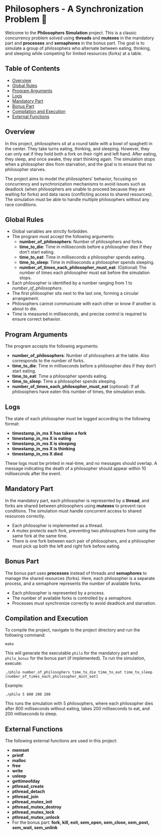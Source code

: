 <!DOCTYPE html>
<html lang="en">
<head>
    <meta charset="UTF-8">
    <meta name="viewport" content="width=device-width, initial-scale=1.0">
    <meta name="description" content="Philosophers Simulation in C using Threads and Processes.">
</head>
<body>

<h1>Philosophers - A Synchronization Problem 🚫 </h1>

<p>
    Welcome to the <strong>Philosophers Simulation</strong> project. This is a classic concurrency problem solved using <strong>threads</strong> and <strong>mutexes</strong> in the mandatory part and <strong>processes</strong> and <strong>semaphores</strong> in the bonus part. The goal is to simulate a group of philosophers who alternate between eating, thinking, and sleeping while competing for limited resources (forks) at a table.
</p>

<h2>Table of Contents</h2>
<ul>
    <li><a href="#overview">Overview</a></li>
    <li><a href="#global-rules">Global Rules</a></li>
    <li><a href="#program-arguments">Program Arguments</a></li>
    <li><a href="#logs">Logs</a></li>
    <li><a href="#mandatory-part">Mandatory Part</a></li>
    <li><a href="#bonus-part">Bonus Part</a></li>
    <li><a href="#compilation-and-execution">Compilation and Execution</a></li>
    <li><a href="#external-functions">External Functions</a></li>
</ul>

<h2 id="overview">Overview</h2>
<p>
    In this project, philosophers sit at a round table with a bowl of spaghetti in the center. They take turns eating, thinking, and sleeping. However, they can only eat if they hold both a fork on their right and left hand. After eating, they sleep, and once awake, they start thinking again. The simulation stops when a philosopher dies from starvation, and the goal is to ensure that no philosopher starves.
</p>
<p>
    The project aims to model the philosophers' behavior, focusing on concurrency and synchronization mechanisms to avoid issues such as deadlock (when philosophers are unable to proceed because they are waiting for forks) and data races (conflicting access to shared resources). The simulation must be able to handle multiple philosophers without any race conditions.
</p>

<h2 id="global-rules">Global Rules</h2>
<ul>
    <li>Global variables are strictly forbidden.</li>
    <li>The program must accept the following arguments:
        <ul>
            <li><strong>number_of_philosophers</strong>: Number of philosophers and forks.</li>
            <li><strong>time_to_die</strong>: Time in milliseconds before a philosopher dies if they don’t start eating.</li>
            <li><strong>time_to_eat</strong>: Time in milliseconds a philosopher spends eating.</li>
            <li><strong>time_to_sleep</strong>: Time in milliseconds a philosopher spends sleeping.</li>
            <li><strong>number_of_times_each_philosopher_must_eat</strong>: (Optional) The number of times each philosopher must eat before the simulation stops.</li>
        </ul>
    </li>
    <li>Each philosopher is identified by a number ranging from 1 to <em>number_of_philosophers</em>.</li>
    <li>The first philosopher sits next to the last one, forming a circular arrangement.</li>
    <li>Philosophers cannot communicate with each other or know if another is about to die.</li>
    <li>Time is measured in milliseconds, and precise control is required to ensure correct behavior.</li>
</ul>

<h2 id="program-arguments">Program Arguments</h2>
<p>
    The program accepts the following arguments:
</p>
<ul>
    <li><strong>number_of_philosophers</strong>: Number of philosophers at the table. Also corresponds to the number of forks.</li>
    <li><strong>time_to_die</strong>: Time in milliseconds before a philosopher dies if they don’t start eating.</li>
    <li><strong>time_to_eat</strong>: Time a philosopher spends eating.</li>
    <li><strong>time_to_sleep</strong>: Time a philosopher spends sleeping.</li>
    <li><strong>number_of_times_each_philosopher_must_eat</strong> (optional): If all philosophers have eaten this number of times, the simulation ends.</li>
</ul>

<h2 id="logs">Logs</h2>
<p>
    The state of each philosopher must be logged according to the following format:
</p>
<ul>
    <li><strong>timestamp_in_ms X has taken a fork</strong></li>
    <li><strong>timestamp_in_ms X is eating</strong></li>
    <li><strong>timestamp_in_ms X is sleeping</strong></li>
    <li><strong>timestamp_in_ms X is thinking</strong></li>
    <li><strong>timestamp_in_ms X died</strong></li>
</ul>
<p>
    These logs must be printed in real-time, and no messages should overlap. A message indicating the death of a philosopher should appear within 10 milliseconds after the event.
</p>

<h2 id="mandatory-part">Mandatory Part</h2>
<p>
    In the mandatory part, each philosopher is represented by a <strong>thread</strong>, and forks are shared between philosophers using <strong>mutexes</strong> to prevent race conditions. The simulation must handle concurrent access to shared resources correctly.
</p>
<ul>
    <li>Each philosopher is implemented as a thread.</li>
    <li>A mutex protects each fork, preventing two philosophers from using the same fork at the same time.</li>
    <li>There is one fork between each pair of philosophers, and a philosopher must pick up both the left and right fork before eating.</li>
</ul>

<h2 id="bonus-part">Bonus Part</h2>
<p>
    The bonus part uses <strong>processes</strong> instead of threads and <strong>semaphores</strong> to manage the shared resources (forks). Here, each philosopher is a separate process, and a semaphore represents the number of available forks.
</p>
<ul>
    <li>Each philosopher is represented by a process.</li>
    <li>The number of available forks is controlled by a semaphore.</li>
    <li>Processes must synchronize correctly to avoid deadlock and starvation.</li>
</ul>

<h2 id="compilation-and-execution">Compilation and Execution</h2>
<p>
    To compile the project, navigate to the project directory and run the following command:
</p>
<pre><code>make</code></pre>
<p>
    This will generate the executable <code>philo</code> for the mandatory part and <code>philo_bonus</code> for the bonus part (if implemented). To run the simulation, execute:
</p>
<pre><code>./philo number_of_philosophers time_to_die time_to_eat time_to_sleep [number_of_times_each_philosopher_must_eat]</code></pre>
<p>
    Example:
</p>
<pre><code>./philo 5 800 200 200</code></pre>
<p>
    This runs the simulation with 5 philosophers, where each philosopher dies after 800 milliseconds without eating, takes 200 milliseconds to eat, and 200 milliseconds to sleep.
</p>

<h2 id="external-functions">External Functions</h2>
<p>
    The following external functions are used in this project:
</p>
<ul>
    <li><strong>memset</strong></li>
    <li><strong>printf</strong></li>
    <li><strong>malloc</strong></li>
    <li><strong>free</strong></li>
    <li><strong>write</strong></li>
    <li><strong>usleep</strong></li>
    <li><strong>gettimeofday</strong></li>
    <li><strong>pthread_create</strong></li>
    <li><strong>pthread_detach</strong></li>
    <li><strong>pthread_join</strong></li>
    <li><strong>pthread_mutex_init</strong></li>
    <li><strong>pthread_mutex_destroy</strong></li>
    <li><strong>pthread_mutex_lock</strong></li>
    <li><strong>pthread_mutex_unlock</strong></li>
    <li>For the bonus part: <strong>fork, kill, exit, sem_open, sem_close, sem_post, sem_wait, sem_unlink</strong></li>
</ul>

</body>
</html>
